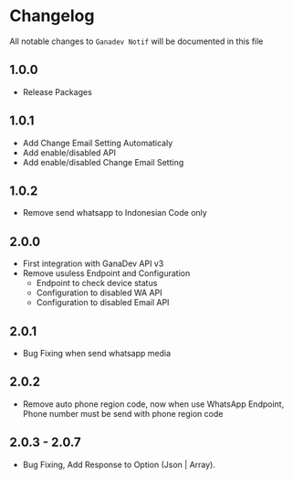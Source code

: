 # Changelog
All notable changes to `Ganadev Notif` will be documented in this file

## 1.0.0
- Release Packages

## 1.0.1
- Add Change Email Setting Automaticaly
- Add enable/disabled API
- Add enable/disabled Change Email Setting

## 1.0.2
- Remove send whatsapp to Indonesian Code only

## 2.0.0
- First integration with GanaDev API v3
- Remove usuless Endpoint and Configuration
  - Endpoint to check device status
  - Configuration to disabled WA API
  - Configuration to disabled Email API
## 2.0.1
- Bug Fixing when send whatsapp media

## 2.0.2
- Remove auto phone region code, now when use WhatsApp Endpoint, Phone number must be send with phone region code

## 2.0.3 - 2.0.7
- Bug Fixing, Add Response to Option (Json | Array).